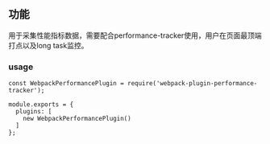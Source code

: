 ## 功能
用于采集性能指标数据，需要配合performance-tracker使用，用户在页面最顶端打点以及long task监控。

### usage
```
const WebpackPerformancePlugin = require('webpack-plugin-performance-tracker');

module.exports = {
  plugins: [
    new WebpackPerformancePlugin()
  ]
};
```